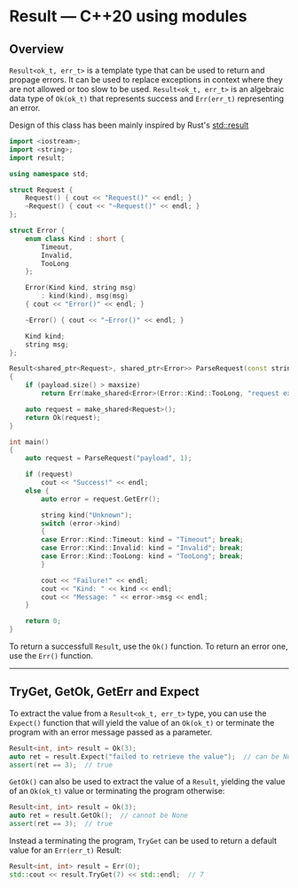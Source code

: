 # Result — C++20 using modules

## Overview

`Result<ok_t, err_t>` is a template type that can be used to return and propage errors.
It can be used to replace exceptions in context where they are not allowed or too slow to be used.
`Result<ok_t, err_t>` is an algebraic data type of `Ok(ok_t)` that represents success and `Err(err_t)` representing an error.

Design of this class has been mainly inspired by Rust's [std::result](https://doc.rust-lang.org/std/result/)

```cpp
import <iostream>;
import <string>;
import result;

using namespace std;

struct Request {
    Request() { cout << "Request()" << endl; }
    ~Request() { cout << "~Request()" << endl; }
};

struct Error {
    enum class Kind : short {
        Timeout,
        Invalid,
        TooLong
    };

    Error(Kind kind, string msg)
        : kind(kind), msg(msg)
    { cout << "Error()" << endl; }

    ~Error() { cout << "~Error()" << endl; }

    Kind kind;
    string msg;
};

Result<shared_ptr<Request>, shared_ptr<Error>> ParseRequest(const string& payload, size_t maxsize = 512)
{
    if (payload.size() > maxsize)
        return Err(make_shared<Error>(Error::Kind::TooLong, "request exceeded maximum allowed size"));

    auto request = make_shared<Request>();
    return Ok(request);
}

int main()
{
    auto request = ParseRequest("payload", 1);

    if (request)
        cout << "Success!" << endl;
    else {
        auto error = request.GetErr();

        string kind("Unknown");
        switch (error->kind)
        {
        case Error::Kind::Timeout: kind = "Timeout"; break;
        case Error::Kind::Invalid: kind = "Invalid"; break;
        case Error::Kind::TooLong: kind = "TooLong"; break;
        }

        cout << "Failure!" << endl;
        cout << "Kind: " << kind << endl;
        cout << "Message: " << error->msg << endl;
    }

    return 0;
}
```

To return a successfull `Result`, use the `Ok()` function. To return an error one, use the `Err()` function.

---

## TryGet, GetOk, GetErr and Expect

To extract the value from a `Result<ok_t, err_t>` type, you can use the `Expect()` function that will yield the value of an `Ok(ok_t)` or terminate the program with an error message passed as a parameter.

```cpp
Result<int, int> result = Ok(3);
auto ret = result.Expect("failed to retrieve the value");  // can be None
assert(ret == 3);  // true
```

`GetOk()` can also be used to extract the value of a `Result`, yielding the value of an `Ok(ok_t)` value or terminating the program otherwise:

```cpp
Result<int, int> result = Ok(3);
auto ret = result.GetOk();  // cannot be None
assert(ret == 3);  // true
```

Instead a terminating the program, `TryGet` can be used to return a default value for an `Err(err_t)` Result:

```cpp
Result<int, int> result = Err(0);
std::cout << result.TryGet(7) << std::endl;  // 7
```
